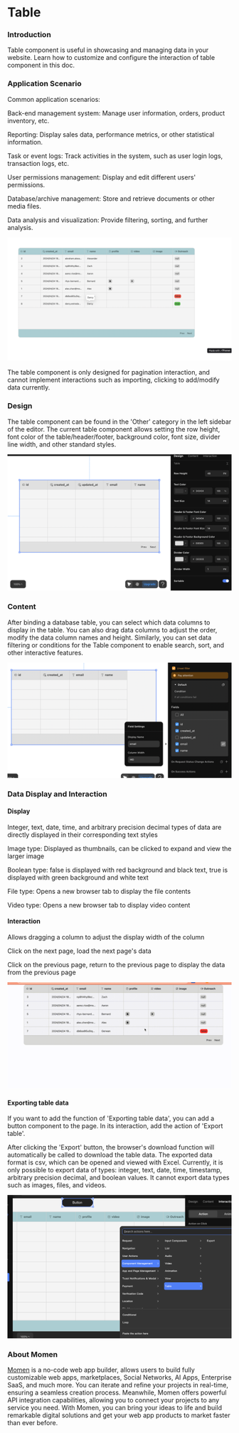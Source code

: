# Table

### **Introduction**

Table component is useful in showcasing and managing data in your website. Learn how to customize and configure the interaction of table component in this doc.

### **Application Scenario**

Common application scenarios:

Back-end management system: Manage user information, orders, product inventory, etc.

Reporting: Display sales data, performance metrics, or other statistical information.

Task or event logs: Track activities in the system, such as user login logs, transaction logs, etc.

User permissions management: Display and edit different users' permissions.

Database/archive management: Store and retrieve documents or other media files.

Data analysis and visualization: Provide filtering, sorting, and further analysis.

![](<../.gitbook/assets/0 (3).png>)

The table component is only designed for pagination interaction, and cannot implement interactions such as importing, clicking to add/modify data currently.

### **Design**

The table component can be found in the 'Other' category in the left sidebar of the editor. The current table component allows setting the row height, font color of the table/header/footer, background color, font size, divider line width, and other standard styles.

![](<../.gitbook/assets/1 (4).png>)

### **Content**

After binding a database table, you can select which data columns to display in the table. You can also drag data columns to adjust the order, modify the data column names and height. Similarly, you can set data filtering or conditions for the Table component to enable search, sort, and other interactive features.

![](<../.gitbook/assets/2 (2).png>)

### **Data Display and Interaction**

#### **Display**

Integer, text, date, time, and arbitrary precision decimal types of data are directly displayed in their corresponding text styles

Image type: Displayed as thumbnails, can be clicked to expand and view the larger image

Boolean type: false is displayed with red background and black text, true is displayed with green background and white text

File type: Opens a new browser tab to display the file contents

Video type: Opens a new browser tab to display video content

#### **Interaction**

Allows dragging a column to adjust the display width of the column

Click on the next page, load the next page's data

Click on the previous page, return to the previous page to display the data from the previous page

![](../.gitbook/assets/3.gif)

#### **Exporting table data**

If you want to add the function of 'Exporting table data', you can add a button component to the page. In its interaction, add the action of 'Export table'.

After clicking the 'Export' button, the browser's download function will automatically be called to download the table data. The exported data format is csv, which can be opened and viewed with Excel. Currently, it is only possible to export data of types: integer, text, date, time, timestamp, arbitrary precision decimal, and boolean values. It cannot export data types such as images, files, and videos.

![](<../.gitbook/assets/4 (2).png>)

### **About Momen​​**

[Momen](https://momen.app/?channel=blog-about) is a no-code web app builder, allows users to build fully customizable web apps, marketplaces, Social Networks, AI Apps, Enterprise SaaS, and much more. You can iterate and refine your projects in real-time, ensuring a seamless creation process. Meanwhile, Momen offers powerful API integration capabilities, allowing you to connect your projects to any service you need. With Momen, you can bring your ideas to life and build remarkable digital solutions and get your web app products to market faster than ever before.​​
